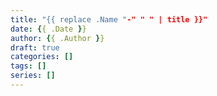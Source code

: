 ```yaml
---
title: "{{ replace .Name "-" " " | title }}"
date: {{ .Date }}
author: {{ .Author }}
draft: true
categories: []
tags: []
series: []
---
```

